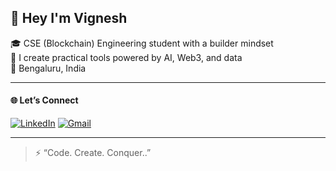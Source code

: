 ## 👋 Hey I'm Vignesh

🎓 CSE (Blockchain) Engineering student with a builder mindset  
🧠 I create practical tools powered by AI, Web3, and data  
📍 Bengaluru, India

---

#### 🌐 Let’s Connect


[![LinkedIn](https://img.shields.io/badge/-LinkedIn-blue?style=for-the-badge&logo=linkedin)](https://linkedin.com/in/vigneshkriishna)
[![Gmail](https://img.shields.io/badge/-Email-red?style=for-the-badge&logo=gmail)](mailto:vigneshpop9738@gmail.com)


---


> ⚡ “Code. Create. Conquer..”
